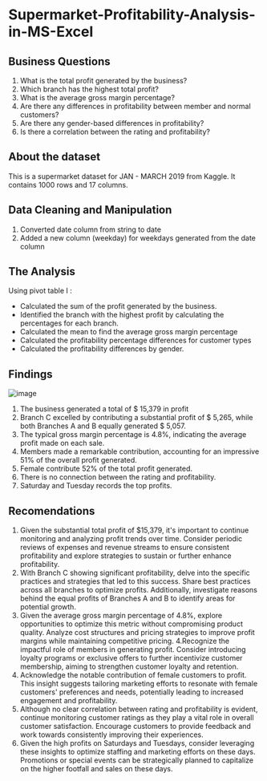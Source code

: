 # Supermarket-Profitability-Analysis-in-MS-Excel

## Business Questions
1. What is the total profit generated by the business?
2. Which branch has the highest total profit?
3. What is the average gross margin percentage? 
4. Are there any differences in profitability between member and normal customers?
5. Are there any gender-based differences in profitability?
6. Is there a correlation between the rating and profitability?

## About the dataset
This is a supermarket dataset for JAN - MARCH 2019  from Kaggle. It contains 1000 rows and 17 columns.

## Data Cleaning and Manipulation
1. Converted date column from string to date
2. Added a new column (weekday) for weekdays generated from the date column

## The Analysis
Using pivot table I : 
- Calculated the sum of the profit generated by the business.
- Identified the branch with the highest profit by calculating the percentages for each branch.
- Calculated the mean to find the average gross margin percentage
- Calculated the profitability percentage differences for customer types
- Calculated the profitability differences by gender.

## Findings
![image](https://github.com/VicAdri/Supermarket-Profitability-Analysis-in-MS-Excel/assets/75166160/823fa303-57f9-4229-b83f-e9515c274261)
1. The business generated a total of $ 15,379 in profit 
2. Branch C excelled by contributing a substantial profit of $ 5,265, while both Branches A and B equally generated $ 5,057.
3. The typical gross margin percentage is 4.8%, indicating the average profit made on each sale.
4. Members made a remarkable contribution, accounting for an impressive 51% of the overall profit generated.
5. Female contribute 52% of the total profit generated. 
6. There is no connection between the rating and profitability.
7. Saturday and Tuesday records the top profits.

## Recomendations
1. Given the substantial total profit of $15,379, it's important to continue monitoring and analyzing profit trends over time. Consider periodic reviews of expenses and revenue streams to ensure consistent profitability and explore strategies to sustain or further enhance profitability.
2. With Branch C showing significant profitability, delve into the specific practices and strategies that led to this success. Share best practices across all branches to optimize profits. Additionally, investigate reasons behind the equal profits of Branches A and B to identify areas for potential growth.
3. Given the average gross margin percentage of 4.8%, explore opportunities to optimize this metric without compromising product quality. Analyze cost structures and pricing strategies to improve profit margins while maintaining competitive pricing.
4.Recognize the impactful role of members in generating profit. Consider introducing loyalty programs or exclusive offers to further incentivize customer membership, aiming to strengthen customer loyalty and retention.
5. Acknowledge the notable contribution of female customers to profit. This insight suggests tailoring marketing efforts to resonate with female customers' preferences and needs, potentially leading to increased engagement and profitability.
6. Although no clear correlation between rating and profitability is evident, continue monitoring customer ratings as they play a vital role in overall customer satisfaction. Encourage customers to provide feedback and work towards consistently improving their experiences.
7. Given the high profits on Saturdays and Tuesdays, consider leveraging these insights to optimize staffing and marketing efforts on these days. Promotions or special events can be strategically planned to capitalize on the higher footfall and sales on these days.

